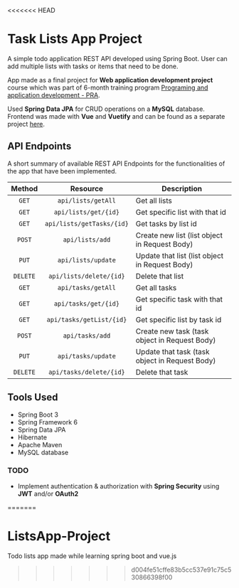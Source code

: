 <<<<<<< HEAD
# Task Lists App Project
A simple todo application REST API developed using Spring Boot. User can add multiple lists with tasks or items that need to be done.

App made as a final project for **Web application development project** course which was part of 6-month training program [Programing and application development - PRA](https://www.fis.unm.si/studijski-programi/polletna-izobrazevanja/).

Used **Spring Data JPA** for CRUD operations on a **MySQL** database. Frontend was made with **Vue** and **Vuetify** and can be found as a separate project [here](https://github.com/Karantos/ListsApp-VueFrontend). 

## API Endpoints
A short summary of available REST API Endpoints for the functionalities of the app that have been implemented.

| Method |   Resource               | Description                      |
| :----: | :-----------:            | -------------                    |
| `GET`  | `api/lists/getAll`          | Get all lists                    |
| `GET`  | `api/lists/get/{id}`        | Get specific list with that id   |
| `GET`  | `api/lists/getTasks/{id}`    | Get tasks by list id  |
| `POST`  | `api/lists/add`            | Create new list (list object in Request Body)                   |
| `PUT`  | `api/lists/update`          | Update that list (list object in Request Body)                    |
| `DELETE`  | `api/lists/delete/{id}`  | Delete that list                     |
| `GET`  | `api/tasks/getAll`          | Get all tasks                    |
| `GET`  | `api/tasks/get/{id}`          | Get specific task with that id                 |
| `GET`  | `api/tasks/getList/{id}`          | Get specific list by task id                   |
| `POST`  | `api/tasks/add`          | Create new task (task object in Request Body)                |
| `PUT`  | `api/tasks/update`          | Update that task (task object in Request Body)                  |
| `DELETE`  | `api/tasks/delete/{id}`  | Delete that task                     |

## Tools Used
* Spring Boot 3
* Spring Framework 6
* Spring Data JPA
* Hibernate
* Apache Maven
* MySQL database

### TODO
* Implement authentication & authorization with **Spring Security** using **JWT** and/or **OAuth2**

=======
# ListsApp-Project
Todo lists app made while learning spring boot and vue.js 
>>>>>>> d004fe51cffe83b5cc537e91c75c530866398f00
